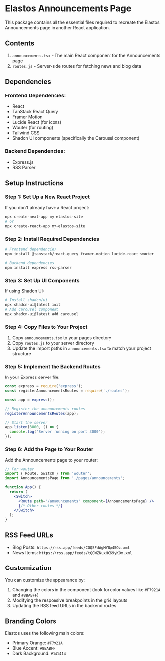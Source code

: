 # Elastos Announcements Page

This package contains all the essential files required to recreate the Elastos Announcements page in another React application.

## Contents

1. `announcements.tsx` - The main React component for the Announcements page
2. `routes.js` - Server-side routes for fetching news and blog data

## Dependencies

### Frontend Dependencies:
- React
- TanStack React Query
- Framer Motion
- Lucide React (for icons)
- Wouter (for routing)
- Tailwind CSS
- Shadcn UI components (specifically the Carousel component)

### Backend Dependencies:
- Express.js
- RSS Parser

## Setup Instructions

### Step 1: Set Up a New React Project
If you don't already have a React project:
```bash
npx create-next-app my-elastos-site
# or
npx create-react-app my-elastos-site
```

### Step 2: Install Required Dependencies
```bash
# Frontend dependencies
npm install @tanstack/react-query framer-motion lucide-react wouter

# Backend dependencies
npm install express rss-parser
```

### Step 3: Set Up UI Components
If using Shadcn UI:
```bash
# Install shadcn/ui
npx shadcn-ui@latest init
# Add carousel component
npx shadcn-ui@latest add carousel
```

### Step 4: Copy Files to Your Project
1. Copy `announcements.tsx` to your pages directory
2. Copy `routes.js` to your server directory
3. Update the import paths in `announcements.tsx` to match your project structure

### Step 5: Implement the Backend Routes
In your Express server file:
```javascript
const express = require('express');
const registerAnnouncementsRoutes = require('./routes');

const app = express();

// Register the announcements routes
registerAnnouncementsRoutes(app);

// Start the server
app.listen(3000, () => {
  console.log('Server running on port 3000');
});
```

### Step 6: Add the Page to Your Router
Add the Announcements page to your router:
```jsx
// For wouter
import { Route, Switch } from 'wouter';
import AnnouncementsPage from './pages/announcements';

function App() {
  return (
    <Switch>
      <Route path="/announcements" component={AnnouncementsPage} />
      {/* Other routes */}
    </Switch>
  );
}
```

## RSS Feed URLs

- Blog Posts: `https://rss.app/feeds/COQSFdAgMY8p4SOz.xml`
- News Items: `https://rss.app/feeds/tQGWZNuxHC69yKOm.xml`

## Customization

You can customize the appearance by:

1. Changing the colors in the component (look for color values like `#F7921A` and `#8BABFF`)
2. Modifying the responsive breakpoints in the grid layouts
3. Updating the RSS feed URLs in the backend routes

## Branding Colors

Elastos uses the following main colors:
- Primary Orange: `#F7921A`
- Blue Accent: `#8BABFF`
- Dark Background: `#141414`